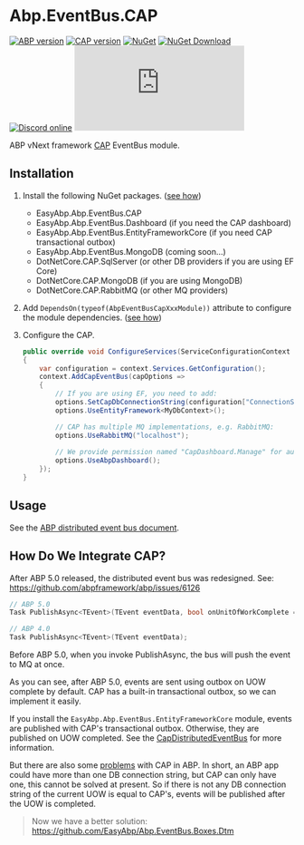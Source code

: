 # Abp.EventBus.CAP

[![ABP version](https://img.shields.io/badge/dynamic/xml?style=flat-square&color=yellow&label=abp&query=%2F%2FProject%2FPropertyGroup%2FAbpVersion&url=https%3A%2F%2Fraw.githubusercontent.com%2FEasyAbp%2FAbp.EventBus.CAP%2Fmaster%2FDirectory.Build.props)](https://abp.io)
[![CAP version](https://img.shields.io/badge/dynamic/xml?style=flat-square&color=yellow&label=cap&query=%2F%2FProject%2FPropertyGroup%2FCapPackageVersion&url=https%3A%2F%2Fraw.githubusercontent.com%2FEasyAbp%2FAbp.EventBus.CAP%2Fmaster%2FDirectory.Build.props)](https://cap.dotnetcore.xyz)
[![NuGet](https://img.shields.io/nuget/v/EasyAbp.Abp.EventBus.CAP.svg?style=flat-square)](https://www.nuget.org/packages/EasyAbp.Abp.EventBus.CAP)
[![NuGet Download](https://img.shields.io/nuget/dt/EasyAbp.Abp.EventBus.CAP.svg?style=flat-square)](https://www.nuget.org/packages/EasyAbp.Abp.EventBus.CAP)
[![Discord online](https://badgen.net/discord/online-members/S6QaezrCRq?label=Discord)](https://discord.gg/S6QaezrCRq)
[![GitHub stars](https://img.shields.io/github/stars/EasyAbp/Abp.EventBus.CAP?style=social)](https://www.github.com/EasyAbp/Abp.EventBus.CAP)

ABP vNext framework [CAP](https://github.com/dotnetcore/CAP) EventBus module.

## Installation

1. Install the following NuGet packages. ([see how](https://github.com/EasyAbp/EasyAbpGuide/blob/master/docs/How-To.md#add-nuget-packages))

    * EasyAbp.Abp.EventBus.CAP
    * EasyAbp.Abp.EventBus.Dashboard (if you need the CAP dashboard)
    * EasyAbp.Abp.EventBus.EntityFrameworkCore (if you need CAP transactional outbox)
    * EasyAbp.Abp.EventBus.MongoDB (coming soon...)
    * DotNetCore.CAP.SqlServer (or other DB providers if you are using EF Core)
    * DotNetCore.CAP.MongoDB (if you are using MongoDB)
    * DotNetCore.CAP.RabbitMQ (or other MQ providers)

1. Add `DependsOn(typeof(AbpEventBusCapXxxModule))` attribute to configure the module dependencies. ([see how](https://github.com/EasyAbp/EasyAbpGuide/blob/master/docs/How-To.md#add-module-dependencies))

1. Configure the CAP.
    ```csharp
    public override void ConfigureServices(ServiceConfigurationContext context)
    {
        var configuration = context.Services.GetConfiguration();
        context.AddCapEventBus(capOptions =>
        {
            // If you are using EF, you need to add:
            options.SetCapDbConnectionString(configuration["ConnectionStrings:Default"]);
            options.UseEntityFramework<MyDbContext>();

            // CAP has multiple MQ implementations, e.g. RabbitMQ:
            options.UseRabbitMQ("localhost");
            
            // We provide permission named "CapDashboard.Manage" for authorization.
            options.UseAbpDashboard();
        });
    }
    ```

## Usage

See the [ABP distributed event bus document](https://docs.abp.io/en/abp/latest/Distributed-Event-Bus).

## How Do We Integrate CAP?

After ABP 5.0 released, the distributed event bus was redesigned. See: https://github.com/abpframework/abp/issues/6126

```c#
// ABP 5.0
Task PublishAsync<TEvent>(TEvent eventData, bool onUnitOfWorkComplete = true, bool useOutbox = true);

// ABP 4.0
Task PublishAsync<TEvent>(TEvent eventData);
```

Before ABP 5.0, when you invoke PublishAsync, the bus will push the event to MQ at once.

As you can see, after ABP 5.0, events are sent using outbox on UOW complete by default. CAP has a built-in transactional outbox, so we can implement it easily.

If you install the `EasyAbp.Abp.EventBus.EntityFrameworkCore` module, events are published with CAP's transactional outbox. Otherwise, they are published on UOW completed. See the [CapDistributedEventBus](https://github.com/EasyAbp/Abp.EventBus.CAP/blob/master/src/EasyAbp.Abp.EventBus.CAP/CapDistributedEventBus.cs) for more information.

But there are also some [problems](https://github.com/abpframework/abp/issues/6126#issuecomment-841888235) with CAP in ABP. In short, an ABP app could have more than one DB connection string, but CAP can only have one, this cannot be solved at present. So if there is not any DB connection string of the current UOW is equal to CAP's, events will be published after the UOW is completed.


> Now we have a better solution: https://github.com/EasyAbp/Abp.EventBus.Boxes.Dtm
